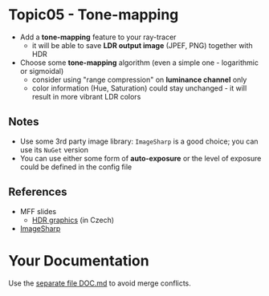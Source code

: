 # Topic05 - Tone-mapping
* Add a **tone-mapping** feature to your ray-tracer
  * it will be able to save **LDR output image** (JPEF, PNG) together with HDR
* Choose some **tone-mapping** algorithm (even a simple one - logarithmic or
  sigmoidal)
  * consider using "range compression" on **luminance channel** only
  * color information (Hue, Saturation) could stay unchanged - it will result
    in more vibrant LDR colors

## Notes
* Use some 3rd party image library: `ImageSharp` is a good choice; you can use
  its `NuGet` version
* You can use either some form of **auto-exposure** or the level of exposure could
  be defined in the config file

## References
* MFF slides
  * [HDR graphics](https://cgg.mff.cuni.cz/~pepca/lectures/pdf/icg-07-hdr.pdf)
    (in Czech)
* [ImageSharp](https://github.com/SixLabors/ImageSharp)

# Your Documentation
Use the [separate file DOC.md](DOC.md) to avoid merge conflicts.

